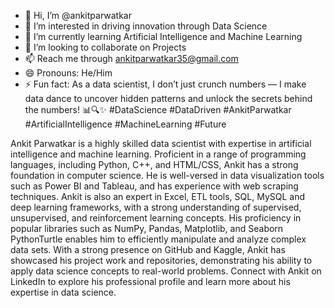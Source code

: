 - 👋 Hi, I’m @ankitparwatkar
- 👀 I’m interested in driving innovation through Data Science
- 🌱 I’m currently learning Artificial Intelligence and Machine Learning 
- 🤝 I’m looking to collaborate on Projects 
- 📫 Reach me through ankitparwatkar35@gmail.com
- 😄 Pronouns: He/Him
- ⚡ Fun fact: As a data scientist, I don’t just crunch numbers — I make data dance to uncover hidden patterns and unlock the secrets behind the numbers! 📊🔍✨ #DataScience #DataDriven #AnkitParwatkar #ArtificialIntelligence #MachineLearning #Future

Ankit Parwatkar is a highly skilled data scientist with expertise in artificial intelligence and machine learning. Proficient in a range of programming languages, including Python, C++, and HTML/CSS, Ankit has a strong foundation in computer science. He is well-versed in data visualization tools such as Power BI and Tableau, and has experience with web scraping techniques. Ankit is also an expert in Excel, ETL tools, SQL, MySQL and deep learning frameworks, with a strong understanding of supervised, unsupervised, and reinforcement learning concepts. His proficiency in popular libraries such as NumPy, Pandas, Matplotlib, and Seaborn PythonTurtle enables him to efficiently manipulate and analyze complex data sets. With a strong presence on GitHub and Kaggle, Ankit has showcased his project work and repositories, demonstrating his ability to apply data science concepts to real-world problems. Connect with Ankit on LinkedIn to explore his professional profile and learn more about his expertise in data science.


